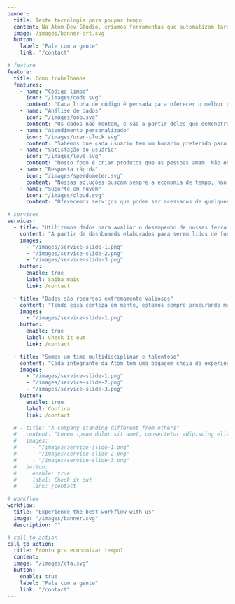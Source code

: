 ```yaml
---
banner:
  title: Teste tecnologia para poupar tempo
  content: Na Atom Dev Studio, criamos ferramentas que automatizam tarefas tediosas,<br/> liberando você para utilizar seu tempo com o que te deixa feliz.
  image: /images/banner-art.svg
  button:
    label: "Fale com a gente"
    link: "/contact"

# feature
feature:
  title: Como trabalhamos
  features:
    - name: "Código limpo"
      icon: "/images/code.svg"
      content: "Cada linha de código é pensada para oferecer o melhor entendimento ao desenvolvedor, proporcionando agilidade nas manutenções e atualizações"
    - name: "Análise de dados"
      icon: "/images/oop.svg"
      content: "Os dados não mentem, e são a partir deles que demonstraremos os resultados de nossos produtos. Você poderá acessar tudo através de dashboards claros"
    - name: "Atendimento personalizado"
      icon: "/images/user-clock.svg"
      content: "Sabemos que cada usuário tem um horário preferido para entrar em contato, estamos preparados pra nos ajustar a isso "
    - name: "Satisfação do usuário"
      icon: "/images/love.svg"
      content: "Nosso foco é criar produtos que as pessoas amam. Não está satisfeito? Devolvemos seu dinheiro sem burocracia"
    - name: "Resposta rápida"
      icon: "/images/speedometer.svg"
      content: "Nossas soluções buscam sempre a economia de tempo, não queremos que você perca tempo esperando ua página carregar."
    - name: "Suporte em nuvem"
      icon: "/images/cloud.svg"
      content: "Oferecemos serviços que podem ser acessados de qualquer lugar"

# services
services:
  - title: "Utilizamos dados para avaliar o desempenho de nossas ferramentas"
    content: "A partir de dashboards elaborados para serem lidos de forma fácil, nossos usuários podem medir o quanto nossas ferramentas estão impactando seus negócios, eliminando qualquer dúvida sobre o desempenho de nossos produtos"
    images:
      - "/images/service-slide-1.png"
      - "/images/service-slide-2.png"
      - "/images/service-slide-3.png"
    button:
      enable: true
      label: Saiba mais
      link: /contact

  - title: "Dados são recursos extremamente valiosos"
    content: "Tendo essa certeza em mente, estamos sempre procurando melhorar a segurança desses dados através de criptografia e das melhores práticas em cyber security"
    images:
      - "/images/service-slide-1.png"
    button:
      enable: true
      label: Check it out
      link: /contact

  - title: "Somos um time multidisciplinar e talentoso"
    content: "Cada integrante da Atom tem uma bagagem cheia de experiências diversas em mercados distintos, isso torna mais fácil a visualização de obstáculos antes mesmo de eles aparecerem"
    images:
      - "/images/service-slide-1.png"
      - "/images/service-slide-2.png"
      - "/images/service-slide-3.png"
    button:
      enable: true
      label: Confira
      link: /contact

  # - title: "A company standing different from others"
  #   content: "Lorem ipsum dolor sit amet, consectetur adipiscing elit. Consequat tristique eget amet, tempus eu at consecttur. Leo facilisi nunc viverra tellus. Ac laoreet sit vel consquat. consectetur adipiscing elit. Consequat tristique eget amet, tempus eu at consecttur. Leo facilisi nunc viverra tellus. Ac laoreet sit vel consquat."
  #   images:
  #     - "/images/service-slide-1.png"
  #     - "/images/service-slide-2.png"
  #     - "/images/service-slide-3.png"
  #   button:
  #     enable: true
  #     label: Check it out
  #     link: /contact

# workflow
workflow:
  title: "Experience the best workflow with us"
  image: "/images/banner.svg"
  description: ""

# call_to_action
call_to_action:
  title: Pronto pra economizar tempo?
  content:
  image: "/images/cta.svg"
  button:
    enable: true
    label: "Fale com a gente"
    link: "/contact"
---
```

